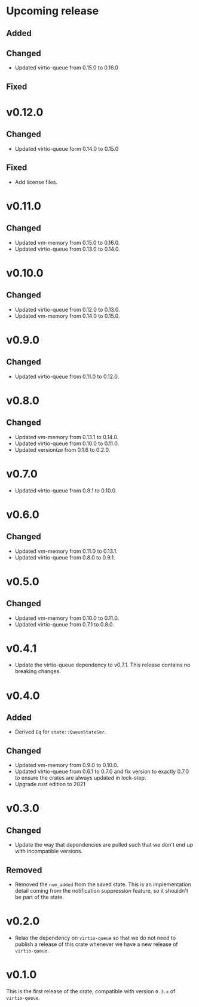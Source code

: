 # Upcoming release

## Added

## Changed

- Updated virtio-queue from 0.15.0 to 0.16.0

## Fixed

# v0.12.0

## Changed

- Updated virtio-queue form 0.14.0 to 0.15.0

## Fixed

- Add license files.

# v0.11.0

## Changed

- Updated vm-memory from 0.15.0 to 0.16.0.
- Updated virtio-queue from 0.13.0 to 0.14.0.

# v0.10.0

## Changed

- Updated virtio-queue from 0.12.0 to 0.13.0.
- Updated vm-memory from 0.14.0 to 0.15.0.

# v0.9.0

## Changed

- Updated virtio-queue from 0.11.0 to 0.12.0.

# v0.8.0

## Changed

- Updated vm-memory from 0.13.1 to 0.14.0.
- Updated virtio-queue from 0.10.0 to 0.11.0.
- Updated versionize from 0.1.6 to 0.2.0.

# v0.7.0

- Updated virtio-queue from 0.9.1 to 0.10.0.

# v0.6.0

## Changed

- Updated vm-memory from 0.11.0 to 0.13.1.
- Updated virtio-queue from 0.8.0 to 0.9.1.

# v0.5.0

## Changed

- Updated vm-memory from 0.10.0 to 0.11.0.
- Updated virtio-queue from 0.7.1 to 0.8.0.

# v0.4.1
- Update the virtio-queue dependency to v0.7.1. This release contains no
  breaking changes.

# v0.4.0

## Added 

- Derived `Eq` for `state::QueueStateSer`.

## Changed
- Updated vm-memory from 0.9.0 to 0.10.0.
- Updated virtio-queue from 0.6.1 to 0.7.0 and fix version to exactly 0.7.0 to ensure the crates 
  are always updated in lock-step.
- Upgrade rust edition to 2021

# v0.3.0

## Changed
- Update the way that dependencies are pulled such that we don't end up with incompatible versions.

## Removed
- Removed the `num_added` from the saved state. This is an implementation detail coming from
  the notification suppression feature, so it shouldn't be part of the state.

# v0.2.0

- Relax the dependency on `virtio-queue` so that we do not need to publish a release of this crate
  whenever we have a new release of `virtio-queue`.

# v0.1.0

This is the first release of the crate, compatible with version `0.3.x` of `virtio-queue`.
